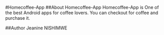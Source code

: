 #Homecoffee-App
##About Homecoffee-App
Homecoffee-App is One of the best Android apps for coffee lovers. You can checkout for coffee and purchase it.

##Author
Jeanine NISHIMWE